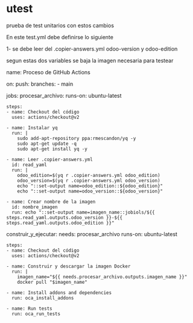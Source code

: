 # utest
prueba de test unitarios con estos cambios

En este test.yml debe definirse lo siguiente




1- se debe leer del .copier-answers.yml odoo-version y odoo-edition

segun estas dos variables se baja la imagen necesaria para testear




name: Proceso de GitHub Actions

on:
  push:
    branches:
      - main

jobs:
  procesar_archivo:
    runs-on: ubuntu-latest

    steps:
    - name: Checkout del código
      uses: actions/checkout@v2

    - name: Instalar yq
      run: |
        sudo add-apt-repository ppa:rmescandon/yq -y
        sudo apt-get update -q
        sudo apt-get install yq -y

    - name: Leer .copier-answers.yml
      id: read_yaml
      run: |
        odoo_edition=$(yq r .copier-answers.yml odoo_edition)
        odoo_version=$(yq r .copier-answers.yml odoo_version)
        echo "::set-output name=odoo_edition::${odoo_edition}"
        echo "::set-output name=odoo_version::${odoo_version}"

    - name: Crear nombre de la imagen
      id: nombre_imagen
      run: echo "::set-output name=imagen_name::jobiols/${{ steps.read_yaml.outputs.odoo_version }}-${{ steps.read_yaml.outputs.odoo_edition }}"

  construir_y_ejecutar:
    needs: procesar_archivo
    runs-on: ubuntu-latest

    steps:
    - name: Checkout del código
      uses: actions/checkout@v2

    - name: Construir y descargar la imagen Docker
      run: |
        imagen_name="${{ needs.procesar_archivo.outputs.imagen_name }}"
        docker pull "$imagen_name"

    - name: Install addons and dependencies
      run: oca_install_addons

    - name: Run tests
      run: oca_run_tests
